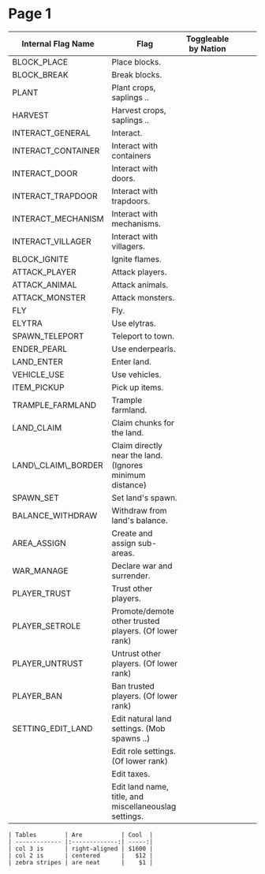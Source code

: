 # Page 1



| Internal Flag Name    | Flag                                                     | Toggleable by Nation |   |   |   |
| --------------------- | -------------------------------------------------------- | -------------------- | - | - | - |
| BLOCK\_PLACE          | Place blocks.                                            |                      |   |   |   |
| BLOCK\_BREAK          | Break blocks.                                            |                      |   |   |   |
| PLANT                 | Plant crops, saplings ..                                 |                      |   |   |   |
| HARVEST               | Harvest crops, saplings ..                               |                      |   |   |   |
| INTERACT\_GENERAL     | Interact.                                                |                      |   |   |   |
| INTERACT\_CONTAINER   | Interact with containers                                 |                      |   |   |   |
| INTERACT\_DOOR        | Interact with doors.                                     |                      |   |   |   |
| INTERACT\_TRAPDOOR    | Interact with trapdoors.                                 |                      |   |   |   |
| INTERACT\_MECHANISM   | Interact with mechanisms.                                |                      |   |   |   |
| INTERACT\_VILLAGER    | Interact with villagers.                                 |                      |   |   |   |
| BLOCK\_IGNITE         | Ignite flames.                                           |                      |   |   |   |
| ATTACK\_PLAYER        | Attack players.                                          |                      |   |   |   |
| ATTACK\_ANIMAL        | Attack animals.                                          |                      |   |   |   |
| ATTACK\_MONSTER       | Attack monsters.                                         |                      |   |   |   |
| FLY                   | Fly.                                                     |                      |   |   |   |
| ELYTRA                | Use elytras.                                             |                      |   |   |   |
| SPAWN\_TELEPORT       | Teleport to town.                                        |                      |   |   |   |
| ENDER\_PEARL          | Use enderpearls.                                         |                      |   |   |   |
| LAND\_ENTER           | Enter land.                                              |                      |   |   |   |
| VEHICLE\_USE          | Use vehicles.                                            |                      |   |   |   |
| ITEM\_PICKUP          | Pick up items.                                           |                      |   |   |   |
| TRAMPLE\_FARMLAND     | Trample farmland.                                        |                      |   |   |   |
| LAND\_CLAIM           | Claim chunks for the land.                               |                      |   |   |   |
| LAND\\_CLAIM\\_BORDER | Claim directly near the land. (Ignores minimum distance) |                      |   |   |   |
| SPAWN\_SET            | Set land's spawn.                                        |                      |   |   |   |
| BALANCE\_WITHDRAW     | Withdraw from land's balance.                            |                      |   |   |   |
| AREA\_ASSIGN          | Create and assign sub-areas.                             |                      |   |   |   |
| WAR\_MANAGE           | Declare war and surrender.                               |                      |   |   |   |
| PLAYER\_TRUST         | Trust other players.                                     |                      |   |   |   |
| PLAYER\_SETROLE       | Promote/demote other trusted players. (Of lower rank)    |                      |   |   |   |
| PLAYER\_UNTRUST       | Untrust other players. (Of lower rank)                   |                      |   |   |   |
| PLAYER\_BAN           | Ban trusted players. (Of lower rank)                     |                      |   |   |   |
| SETTING_EDIT_LAND     | Edit natural land settings. (Mob spawns ..)              |                      |   |   |   |
|                       | Edit role settings. (Of lower rank)                      |                      |   |   |   |
|                       | Edit taxes.                                              |                      |   |   |   |
|                       | Edit land name, title, and miscellaneouslag  settings.   |                      |   |   |   |



```
| Tables        | Are           | Cool  |
| ------------- |:-------------:| -----:|
| col 3 is      | right-aligned | $1600 |
| col 2 is      | centered      |   $12 |
| zebra stripes | are neat      |    $1 |
```
